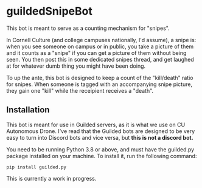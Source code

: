 # guildedSnipeBot

This bot is meant to serve as a counting mechanism for "snipes". 

In Cornell Culture (and college campuses nationally, I'd assume), a snipe is: when you see someone on campus or in public, you take a picture of them and it counts as a "snipe" if you can get a picture of them without being seen. You then post this in some dedicated snipes thread, and get laughed at for whatever dumb thing you might have been doing. 

To up the ante, this bot is designed to keep a count of the "kill/death" ratio for snipes. When someone is tagged with an accompanying snipe picture, they gain one "kill" while the receipient receives a "death".

## Installation
This bot is meant for use in Guilded servers, as it is what we use on CU Autonomous Drone. I've read that the Guilded bots are designed to be very easy to turn into Discord bots and vice versa, but **this is not a discord bot.**

You need to be running Python 3.8 or above, and must have the guilded.py package installed on your machine. To install it, run the following command:

```pip install guilded.py```

This is currently a work in progress. 